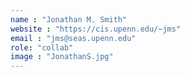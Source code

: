 ```yaml
---
name : "Jonathan M. Smith"
website : "https://cis.upenn.edu/~jms"
email : "jms@seas.upenn.edu"
role: "collab"
image : "JonathanS.jpg"
---
```

